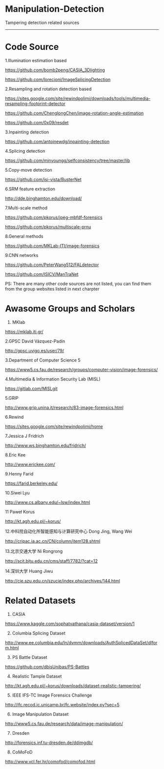 # Manipulation-Detection
Tampering detection related sources

***
# Code Source
1.lllumination estimation based

https://github.com/bomb2peng/CASIA_3Dlighting

https://github.com/lorecioni/ImageSplicingDetection

2.Resampling and rotation detection based

https://sites.google.com/site/rewindpolimi/downloads/tools/multimedia-resampling-footprint-detector

https://github.com/ChenglongChen/image-rotation-angle-estimation

https://github.com/0x09/resdet

3.Inpainting detection

https://github.com/antoinewdg/inpainting-detection

4.Splicing detection

https://github.com/minyoungg/selfconsistency/tree/master/lib

5.Copy-move detection

https://github.com/isi-vista/BusterNet

6.SRM feature extraction

http://dde.binghamton.edu/download/

7.Multi-scale method

https://github.com/pkorus/jpeg-mbfdf-forensics

https://github.com/pkorus/multiscale-prnu

8.General methods

https://github.com/MKLab-ITI/image-forensics

9.CNN networks

https://github.com/PeterWang512/FALdetector

https://github.com/ISICV/ManTraNet

PS: There are many other code sources are not listed, you can find them from the group websites listed in next charpter

# Awasome Groups and Scholars
1. MKlab

https://mklab.iti.gr/

2.GPSC      David Vázquez-Padín

http://gpsc.uvigo.es/user/79/

3.Department of Computer Science 5    

https://www5.cs.fau.de/research/groups/computer-vision/image-forensics/

4.Multimedia & Information Security Lab (MISL)

https://gitlab.com/MISLgit

5.GRIP

http://www.grip.unina.it/research/83-image-forensics.html

6.Rewind

https://sites.google.com/site/rewindpolimi/home

7.Jessica J Fridrich

http://www.ws.binghamton.edu/fridrich/

8.Eric Kee

http://www.erickee.com/

9.Henny Farid

https://farid.berkeley.edu/

10.Siwei Lyu

http://www.cs.albany.edu/~lsw/index.html

11 Paweł Korus

http://kt.agh.edu.pl/~korus/

12.中科院自动化所智能感知与计算研究中心  Dong Jing, Wang Wei

http://cripac.ia.ac.cn/CN/column/item128.shtml

13.北京交通大学  Ni Rongrong

http://scit.bjtu.edu.cn/cms/staff/7782/?cat=12

14.深圳大学  Huang Jiwu

http://cie.szu.edu.cn/szucie/index.php/archives/144.html


# Related Datasets
1. CASIA

https://www.kaggle.com/sophatvathana/casia-dataset/version/1

2. Columbia Splicing Dataset

http://www.ee.columbia.edu/ln/dvmm/downloads/AuthSplicedDataSet/dlform.html

3. PS Battle Dataset

https://github.com/dbisUnibas/PS-Battles

4. Realistic Tample Dataset

http://kt.agh.edu.pl/~korus/downloads/dataset-realistic-tampering/

5. IEEE IFS-TC Image Forensics Challenge

http://ifc.recod.ic.unicamp.br/fc.website/index.py?sec=5

6. Image Manipulation Dataset

http://www5.cs.fau.de/research/data/image-manipulation/

7. Dresden 

http://forensics.inf.tu-dresden.de/ddimgdb/

8. CoMoFoD 

http://www.vcl.fer.hr/comofod/comofod.html








